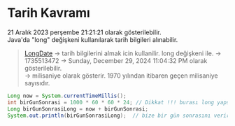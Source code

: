 # Tarih Kavramı
21 Aralık 2023 perşembe 21:21:21 olarak gösterilebilir.  
Java'da "long" değişkeni kullanılarak tarih bilgileri alınabilir.
> [LongDate](https://epochconverter.com) -> tarih bilgilerini almak icin kullanilir. long değişkeni ile.
   -> 1735513472 ->  Sunday, December 29, 2024 11:04:32 PM olarak gösterilebilir.  
   ->  milisaniye olarak gösterir. 1970 yılından itibaren geçen milisaniye sayısıdır.  

```java
Long now = System.currentTimeMillis();
int birGunSonrasi = 1000 * 60 * 60 * 24; // Dikkat !!! burası long yapsak daha iyi olur 2 ay sonrası için 
Long birGunSonrasiLong = now + birGunSonrasi;
System.out.println(birGunSonrasiLong);  // bize bir gün sonrasını verir.
```